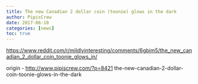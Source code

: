 ```yaml
---
title: The new Canadian 2 dollar coin (toonie) glows in the dark
author: PipisCrew
date: 2017-06-10
categories: [news]
toc: true
---
```


https://www.reddit.com/r/mildlyinteresting/comments/6gbim5/the_new_canadian_2_dollar_coin_toonie_glows_in/

origin - http://www.pipiscrew.com/?p=8421 the-new-canadian-2-dollar-coin-toonie-glows-in-the-dark